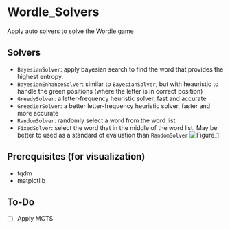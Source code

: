 # Wordle_Solvers

Apply auto solvers to solve the Wordle game

## Solvers
- `BayesianSolver`: apply bayesian search to find the word that provides the highest entropy.
- `BayesianEnhanceSolver`: similar to `BayesianSolver`, but with heauristic to handle the green positions (where the letter is in correct position)
- `GreedySolver`: a letter-frequency heuristic solver, fast and accurate
- `GreedierSolver`: a better letter-frequency heuristic solver, faster and more accurate
- `RandomSolver`: randomly select a word from the word list
- `FixedSolver`: select the word that in the middle of the word list. May be better to used as a standard of evaluation than `RandomSolver`
![Figure_1](https://github.com/user-attachments/assets/589d46bc-2587-4bfc-9a6e-78569014b96e)

## Prerequisites (for visualization)
- tqdm 
- matplotlib

## To-Do
- [ ] Apply MCTS


